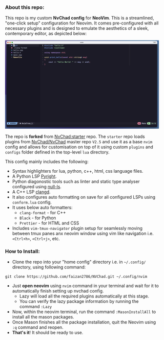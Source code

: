 ### About this repo:
This repo is my custom **NvChad config** for **NeoVim**. This is a streamlined, "one-click setup" configuration for Neovim. It comes pre-configured with all necessary plugins and is designed to emulate the aesthetics of a sleek, contemporary editor, as depicted below:

![Screenshot](showcase.png)

The repo is **forked** from [NvChad:starter](https://github.com/NvChad/starter) repo. The `starter` repo loads plugins from [NvChad/NvChad](https://github.com/NvChad/NvChad) master repo `V2.5` 
and use it as a base `nvim` config and allows for customisation on top of it using custom `plugins` and `configs` folder defined in the top-level `lua` directory.

This config mainly includes the following:
- Syntax highlighters for lua, python, c++, html, css language files.
- A Python LSP [Pyright](https://github.com/microsoft/pyright).
- Python diagonostic tools such as linter and static type analyser configured using [null-ls](https://github.com/jose-elias-alvarez/null-ls.nvim/tree/main).
- A C++ LSP [clangd](https://clangd.llvm.org/).
- It also configures auto formatting on save for all configured LSPs using `conform.lua` config.
- It uses below auto formatters:
  - `clang-format` - for C++
  - `Black` - for Python
  - `Prettier` - for HTML and CSS
- Includes `vim-tmux-navigator` plugin setup for seamlessly moving between tmux panes anx neovim window using vim like navigation i.e. `<Ctrl+h>`, `<Ctrl+j>`, etc.

### How to Install:
- Clone the repo into your "home config" directory i.e. in `~/.config/` directory, using following command:
```shell
git clone https://github.com/faizan2786/NVChad.git ~/.config/nvim
```
- Just **open neovim** using `nvim` command in your terminal and wait for it to automatically finish setting up nvchad config.
  - Lazy will load all the required plugins automatically at this stage.
  - You can verify the lazy package information by running the command `:Lazy`
- Now, within the neovim terminal, run the command `:MasonInstallAll` to install all the mason packages.
- Once Mason finishes all the package installation, quit the Neovim  using `:q` command and reopen.
- **That's it**! It should be ready to use.
